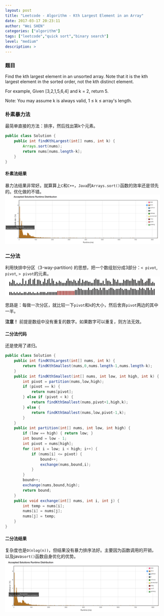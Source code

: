 ```yaml
---
layout: post
title: "Leetcode - Algorithm - Kth Largest Element in an Array"
date: 2017-03-17 20:23:11
author: "Wei SHEN"
categories: ["algorithm"]
tags: ["leetcode","quick sort","binary search"]
level: "medium"
description: >
---
```


### 题目

Find the kth largest element in an unsorted array. Note that it is the kth largest element in the sorted order, not the kth distinct element.

For example,
Given [3,2,1,5,6,4] and k = 2, return 5.

Note:
You may assume k is always valid, 1 ≤ k ≤ array's length.

### 朴素暴力法
最简单直接的方法：排序，然后找出第k个元素。

```java
public class Solution {
    public int findKthLargest(int[] nums, int k) {
        Arrays.sort(nums);
        return nums[nums.length-k];
    }
}
```

#### 朴素法结果
暴力法结果非常好。就算算上`C`和`C++`，`Java`的`Arrays.sort()`函数的效率还是领先的。优化做的不错。
![kth-largest-1](/images/leetcode/kth-largest-1.png)

### 二分法
利用快排中分区（3-way-partition) 的思想，把一个数组划分成3部分：`< pivot`, `pivot`, `> pivot`的元素。
![3-way-partition-2](/images/quick-sort/3-way-partition-2.png)

思路是：每做一次分区，就比较一下`pivot`和`k`的大小，然后舍弃`pivot`两边的其中一半。

**注意！** 前提是数组中没有重复的数字。如果数字可以重复，则方法无效。

#### 二分法代码
还是使用了递归。
```java
public class Solution {
    public int findKthLargest(int[] nums, int k) {
        return findKthSmallest(nums,0,nums.length-1,nums.length-k);
    }
    public int findKthSmallest(int[] nums, int low, int high, int k) {
        int pivot = partition(nums,low,high);
        if (pivot == k) {
            return nums[pivot];
        } else if (pivot < k) {
            return findKthSmallest(nums,pivot+1,high,k);
        } else {
            return findKthSmallest(nums,low,pivot-1,k);
        }
    }
    public int partition(int[] nums, int low, int high) {
        if (low == high) { return low; }
        int bound = low - 1;
        int pivot = nums[high];
        for (int i = low; i < high; i++) {
            if (nums[i] <= pivot) {
                bound++;
                exchange(nums,bound,i);
            }
        }
        bound++;
        exchange(nums,bound,high);
        return bound;
    }
    public void exchange(int[] nums, int i, int j) {
        int temp = nums[i];
        nums[i] = nums[j];
        nums[j] = temp;
    }
}
```

#### 二分法结果
复杂度也是`O(nlog(n))`，但结果没有暴力排序法好。主要因为函数调用的开销，以及java`sort()`函数自身优化的优势。
![kth-largest-2](/images/leetcode/kth-largest-2.png)
